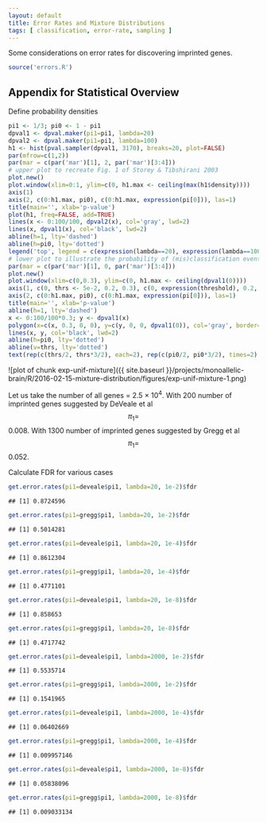 ```yaml
---
layout: default
title: Error Rates and Mixture Distributions
tags: [ classification, error-rate, sampling ]
---
```


Some considerations on error rates for discovering imprinted genes.


```r
source('errors.R')
```

## Appendix for **Statistical Overview**

Define probability densities

```r
pi1 <- 1/3; pi0 <- 1 - pi1
dpval1 <- dpval.maker(pi1=pi1, lambda=20)
dpval2 <- dpval.maker(pi1=pi1, lambda=100)
h1 <- hist(pval.sampler(dpval1, 3170), breaks=20, plot=FALSE)
par(mfrow=c(1,2))
par(mar = c(par('mar')[1], 2, par('mar')[3:4]))
# upper plot to recreate Fig. 1 of Storey & Tibshirani 2003
plot.new()
plot.window(xlim=0:1, ylim=c(0, h1.max <- ceiling(max(h1$density))))
axis(1)
axis(2, c(0:h1.max, pi0), c(0:h1.max, expression(pi[0])), las=1)
title(main='', xlab='p-value')
plot(h1, freq=FALSE, add=TRUE)
lines(x <- 0:100/100, dpval2(x), col='gray', lwd=2)
lines(x, dpval1(x), col='black', lwd=2)
abline(h=1, lty='dashed')
abline(h=pi0, lty='dotted')
legend('top', legend = c(expression(lambda==20), expression(lambda==100)), col=c('black', 'gray'), lwd=2)
# lower plot to illustrate the probability of (mis)classification events
par(mar = c(par('mar')[1], 0, par('mar')[3:4]))
plot.new()
plot.window(xlim=c(0,0.3), ylim=c(0, h1.max <- ceiling(dpval1(0))))
axis(1, c(0, thrs <- 5e-2, 0.2, 0.3), c(0, expression(threshold), 0.2, 0.3))
axis(2, c(0:h1.max, pi0), c(0:h1.max, expression(pi[0])), las=1)
title(main='', xlab='p-value')
abline(h=1, lty='dashed')
x <- 0:100/100*0.3; y <- dpval1(x)
polygon(x=c(x, 0.3, 0, 0), y=c(y, 0, 0, dpval1(0)), col='gray', border=NA)
lines(x, y, col='black', lwd=2)
abline(h=pi0, lty='dotted')
abline(v=thrs, lty='dotted')
text(rep(c(thrs/2, thrs*3/2), each=2), rep(c(pi0/2, pi0*3/2), times=2), c('FP', 'TP', 'TN', 'FN'))
```

![plot of chunk exp-unif-mixture]({{ site.baseurl }}/projects/monoallelic-brain/R/2016-02-15-mixture-distribution/figures/exp-unif-mixture-1.png)

Let us take the number of all genes = 2.5 &times; 10<sup>4</sup>.  With 200 number of imprinted genes suggested by DeVeale et al $$\pi_1 =$$ 
0.008.
With 1300 number of imprinted genes suggested by Gregg et al $$\pi_1 =$$ 0.052.

Calculate FDR for various cases

```r
get.error.rates(pi1=deveale$pi1, lambda=20, 1e-2)$fdr
```

```
## [1] 0.8724596
```

```r
get.error.rates(pi1=gregg$pi1, lambda=20, 1e-2)$fdr
```

```
## [1] 0.5014281
```

```r
get.error.rates(pi1=deveale$pi1, lambda=20, 1e-4)$fdr
```

```
## [1] 0.8612304
```

```r
get.error.rates(pi1=gregg$pi1, lambda=20, 1e-4)$fdr
```

```
## [1] 0.4771101
```

```r
get.error.rates(pi1=deveale$pi1, lambda=20, 1e-8)$fdr
```

```
## [1] 0.858653
```

```r
get.error.rates(pi1=gregg$pi1, lambda=20, 1e-8)$fdr
```

```
## [1] 0.4717742
```

```r
get.error.rates(pi1=deveale$pi1, lambda=2000, 1e-2)$fdr
```

```
## [1] 0.5535714
```

```r
get.error.rates(pi1=gregg$pi1, lambda=2000, 1e-2)$fdr
```

```
## [1] 0.1541965
```

```r
get.error.rates(pi1=deveale$pi1, lambda=2000, 1e-4)$fdr
```

```
## [1] 0.06402669
```

```r
get.error.rates(pi1=gregg$pi1, lambda=2000, 1e-4)$fdr
```

```
## [1] 0.009957146
```

```r
get.error.rates(pi1=deveale$pi1, lambda=2000, 1e-8)$fdr
```

```
## [1] 0.05838096
```

```r
get.error.rates(pi1=gregg$pi1, lambda=2000, 1e-8)$fdr
```

```
## [1] 0.009033134
```
<!-- MathJax scripts -->
<script type="text/javascript" src="https://cdn.mathjax.org/mathjax/latest/MathJax.js?config=TeX-AMS-MML_HTMLorMML"></script>
